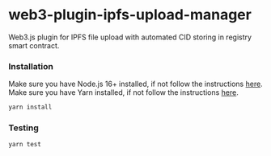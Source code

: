 # web3-plugin-ipfs-upload-manager
Web3.js plugin for IPFS file upload with automated CID storing in registry smart contract.

### Installation
Make sure you have Node.js 16+ installed, if not follow the instructions [here](https://nodejs.org/en). \
Make sure you have Yarn installed, if not follow the instructions [here](https://classic.yarnpkg.com/en/docs/install).
```bash
yarn install
```

### Testing
```bash
yarn test
```
